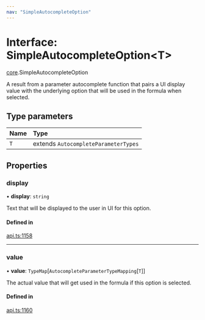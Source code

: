 ```yaml
---
nav: "SimpleAutocompleteOption"
---
```

# Interface: SimpleAutocompleteOption<T\>

[core](../modules/core.md).SimpleAutocompleteOption

A result from a parameter autocomplete function that pairs a UI display value with
the underlying option that will be used in the formula when selected.

## Type parameters

| Name | Type |
| :------ | :------ |
| `T` | extends `AutocompleteParameterTypes` |

## Properties

### display

• **display**: `string`

Text that will be displayed to the user in UI for this option.

#### Defined in

[api.ts:1158](https://github.com/coda/packs-sdk/blob/main/api.ts#L1158)

___

### value

• **value**: `TypeMap`[`AutocompleteParameterTypeMapping`[`T`]]

The actual value that will get used in the formula if this option is selected.

#### Defined in

[api.ts:1160](https://github.com/coda/packs-sdk/blob/main/api.ts#L1160)

